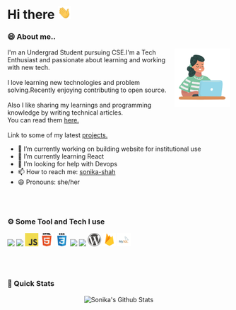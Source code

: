 ### <h1> Hi there <img src="https://raw.githubusercontent.com/ABSphreak/ABSphreak/master/gifs/Hi.gif" width="30px"></h1>


<!--
**sonika-shah/sonika-shah** is a ✨ _special_ ✨ repository because its `README.md` (this file) appears on your GitHub profile.

Here are some ideas to get you started:

- 🔭 I’m currently working on ...
- 🌱 I’m currently learning ...
- 👯 I’m looking to collaborate on ...
- 🤔 I’m looking for help with ...
- 💬 Ask me about ...
- 📫 How to reach me: ...
- 😄 Pronouns: ...
- ⚡ Fun fact: ...
-->

### 😄 About me..

<img src="./working.png" align="right" height="22%" width="25%"></img>
I'm an Undergrad Student pursuing CSE.I'm a Tech Enthusiast and passionate about learning and working with new tech.
<br><br>
I love learning new technologies and problem solving.Recently enjoying contributing to open source.
<br><br>
Also I  like sharing my learnings and programming knowledge by writing technical articles.<br>
You can read them <a href="https://www.geeksforgeeks.org/build-a-site-bookmark-app-with-javascript-by-using-local-storage/">here.</a>
<br></br>
Link to some of my latest <a href="#">projects.</a>

- 🔭 I’m currently working on building website for institutional use
- 🌱 I’m currently learning React
- 🤔 I’m looking for help with Devops
- 📫 How to reach me: <a href="#">sonika-shah</a>
- 😄 Pronouns: she/her
  
<br><br>

### ⚙️ Some Tool and Tech I use
<code><img height="30" src="https://avatars0.githubusercontent.com/u/1525981?s=200&v=4"></code>
<img src="https://emojis.slackmojis.com/emojis/images/1450733280/232/java.png" width="30"> 
<code><img height="30" src="https://raw.githubusercontent.com/github/explore/80688e429a7d4ef2fca1e82350fe8e3517d3494d/topics/javascript/javascript.png"></code>
<code><img height="30" src="https://raw.githubusercontent.com/github/explore/80688e429a7d4ef2fca1e82350fe8e3517d3494d/topics/html/html.png"></code>
<code><img height="30" src="https://raw.githubusercontent.com/github/explore/80688e429a7d4ef2fca1e82350fe8e3517d3494d/topics/css/css.png"></code>
<code><img height="30" src="https://avatars1.githubusercontent.com/u/2918581?s=200&v=4"></code>
<code><img height="30" src="https://avatars3.githubusercontent.com/u/18133?s=200&v=4"></code>
<code><img height="30" src="https://raw.githubusercontent.com/github/explore/80688e429a7d4ef2fca1e82350fe8e3517d3494d/topics/wordpress/wordpress.png"></code>
<code><img height="30" src="https://raw.githubusercontent.com/github/explore/80688e429a7d4ef2fca1e82350fe8e3517d3494d/topics/firebase/firebase.png"></code>
<code><img height="30" src="https://raw.githubusercontent.com/github/explore/80688e429a7d4ef2fca1e82350fe8e3517d3494d/topics/mysql/mysql.png"></code>
<code></code>

<br><br>
### 🚀 Quick Stats
<p align="center">
<img align="center" src="https://github-readme-stats.vercel.app/api?username=sonika-shah&show_icons=true&line_height=21" alt="Sonika's Github Stats" />
<!--<img align="center" src="https://github-readme-stats.vercel.app/api/top-langs/?username=sonika-shah&theme=default&line_height=27&layout=compact" />-->
</p>
